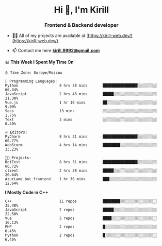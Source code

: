<h1 align="center">Hi 👋, I'm Kirill</h1>
<h3 align="center">Frontend & Backend developer</h3>

- 👨‍💻 All of my projects are available at [https://kirill-web.dev/](https://kirill-web.dev/)

- 📫 Contact me here **kirill.9992@gmail.com**











<!--START_SECTION:waka-->
📊 **This Week I Spent My Time On** 

```text
⌚︎ Time Zone: Europe/Moscow

💬 Programming Languages: 
Python                   8 hrs 28 mins       ████████████████░░░░░░░░░   66.34% 
JavaScript               2 hrs 43 mins       █████░░░░░░░░░░░░░░░░░░░░   21.38% 
Vue.js                   1 hr 16 mins        ██░░░░░░░░░░░░░░░░░░░░░░░   9.99% 
Sass                     13 mins             ░░░░░░░░░░░░░░░░░░░░░░░░░   1.75% 
Text                     3 mins              ░░░░░░░░░░░░░░░░░░░░░░░░░   0.49%

🔥 Editors: 
PyCharm                  8 hrs 31 mins       ████████████████░░░░░░░░░   66.77% 
WebStorm                 4 hrs 14 mins       ████████░░░░░░░░░░░░░░░░░   33.23%

🐱‍💻 Projects: 
BotTest                  8 hrs 31 mins       ████████████████░░░░░░░░░   66.72% 
client                   2 hrs 38 mins       █████░░░░░░░░░░░░░░░░░░░░   20.64% 
AzurLane_bot_frontend    1 hr 36 mins        ███░░░░░░░░░░░░░░░░░░░░░░   12.64%

```

**I Mostly Code in C++** 

```text
C++                      11 repos            ████████░░░░░░░░░░░░░░░░░   35.48% 
JavaScript               7 repos             █████░░░░░░░░░░░░░░░░░░░░   22.58% 
Vue                      5 repos             ████░░░░░░░░░░░░░░░░░░░░░   16.13% 
PHP                      2 repos             █░░░░░░░░░░░░░░░░░░░░░░░░   6.45% 
Python                   2 repos             █░░░░░░░░░░░░░░░░░░░░░░░░   6.45%

```



<!--END_SECTION:waka-->
